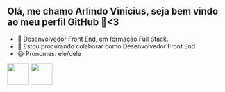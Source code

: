 ## Olá, me chamo Arlindo Vinícius, seja bem vindo ao meu perfil GitHub 👋<3

- 🌱 Desenvolvedor Front End, em formação Full Stack.
- 👯 Estou procurando colaborar como Desenvolvedor Front End
- 😄 Pronomes: ele/dele

<img src="https://cdn.jsdelivr.net/gh/devicons/devicon/icons/react/react-original.svg" width="50" height="50"/> 
<img src="https://cdn.jsdelivr.net/gh/devicons/devicon/icons/css3/css3-original.svg"  width="50" height="50"/> 

<!--
**vinyperroni/vinyperroni** is a ✨ _special_ ✨ repository because its `README.md` (this file) appears on your GitHub profile.

Here are some ideas to get you started:

- 🔭 I’m currently working on ...
- 🌱 I’m currently learning ...
- 👯 I’m looking to collaborate on ...
- 🤔 I’m looking for help with ...
- 💬 Ask me about ...
- 📫 How to reach me: ...
- 😄 Pronouns: ...
- ⚡ Fun fact: ...
-->
